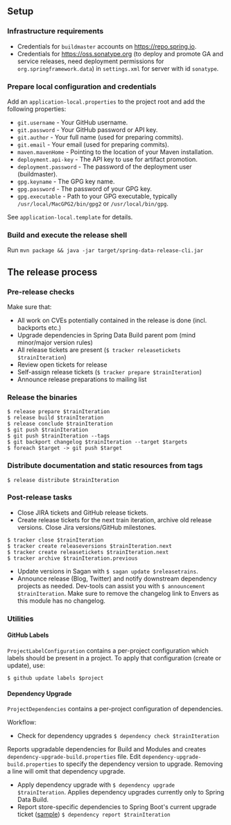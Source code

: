 ## Setup

### Infrastructure requirements

- Credentials for `buildmaster` accounts on https://repo.spring.io.
- Credentials for https://oss.sonatype.org (to deploy and promote GA and service releases, need deployment permissions for `org.springframework.data`) in `settings.xml` for server with id `sonatype`.

### Prepare local configuration and credentials

Add an `application-local.properties` to the project root and add the following properties:

- `git.username` - Your GitHub username.
- `git.password` - Your GitHub password or API key.
- `git.author` - Your full name (used for preparing commits).
- `git.email` - Your email (used for preparing commits).
- `maven.mavenHome` - Pointing to the location of your Maven installation.
- `deployment.api-key` - The API key to use for artifact promotion.
- `deployment.password` - The password of the deployment user (buildmaster).
- `gpg.keyname` - The GPG key name.
- `gpg.password` - The password of your GPG key.
- `gpg.executable` - Path to your GPG executable, typically `/usr/local/MacGPG2/bin/gpg2` or `/usr/local/bin/gpg`.


See `application-local.template` for details.

### Build and execute the release shell

Run `mvn package && java -jar target/spring-data-release-cli.jar`

## The release process

### Pre-release checks

Make sure that:

* All work on CVEs potentially contained in the release is done (incl. backports etc.)
* Upgrade dependencies in Spring Data Build parent pom (mind minor/major version rules)
* All release tickets are present (`$ tracker releasetickets $trainIteration`)
* Review open tickets for release
* Self-assign release tickets (`$ tracker prepare $trainIteration`)
* Announce release preparations to mailing list

### Release the binaries

```
$ release prepare $trainIteration
$ release build $trainIteration
$ release conclude $trainIteration
$ git push $trainIteration
$ git push $trainIteration --tags
$ git backport changelog $trainIteration --target $targets
$ foreach $target -> git push $target
```

### Distribute documentation and static resources from tags

```
$ release distribute $trainIteration
```

### Post-release tasks

* Close JIRA tickets and GitHub release tickets.
* Create release tickets for the next train iteration, archive old release versions. Close Jira versions/GitHub milestones.

```
$ tracker close $trainIteration
$ tracker create releaseversions $trainIteration.next
$ tracker create releasetickets $trainIteration.next
$ tracker archive $trainIteration.previous
```

* Update versions in Sagan with `$ sagan update $releasetrains`.
* Announce release (Blog, Twitter) and notify downstream dependency projects as needed. Dev-tools can assist you with `$ announcement $trainIteration`. Make sure to remove the changelog link to Envers as this module has no changelog.

### Utilities

#### GitHub Labels

`ProjectLabelConfiguration` contains a per-project configuration which labels should be present in a project. To apply that configuration (create or update), use:

```
$ github update labels $project
```

#### Dependency Upgrade

`ProjectDependencies` contains a per-project configuration of dependencies.

Workflow:

* Check for dependency upgrades `$ dependency check $trainIteration`

Reports upgradable dependencies for Build and Modules and creates `dependency-upgrade-build.properties` file. 
Edit `dependency-upgrade-build.properties` to specify the dependency version to upgrade. Removing a line will omit that dependency upgrade.

* Apply dependency upgrade with `$ dependency upgrade $trainIteration`. Applies dependency upgrades currently only to Spring Data Build.
* Report store-specific dependencies to Spring Boot's current upgrade ticket ([sample](https://github.com/spring-projects/spring-boot/issues/24036)) `$ dependency report $trainIteration`
